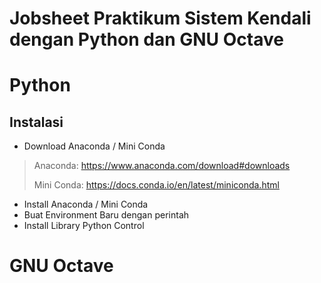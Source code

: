 # Jobsheet Praktikum Sistem Kendali dengan Python dan GNU Octave

# Python
## Instalasi
- Download Anaconda / Mini Conda
> Anaconda: https://www.anaconda.com/download#downloads
> 
> Mini Conda: https://docs.conda.io/en/latest/miniconda.html
- Install Anaconda / Mini Conda
- Buat Environment Baru dengan perintah
- Install Library Python Control

# GNU Octave